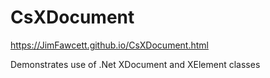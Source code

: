 # CsXDocument

https://JimFawcett.github.io/CsXDocument.html

Demonstrates use of .Net XDocument and XElement classes

